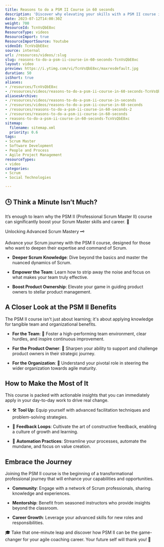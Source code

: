 ```yaml
---
title: Reasons to do a PSM II Course in 60 seconds
description: 'Discover why elevating your skills with a PSM II course is essential for scrum masters in just 60 seconds! Join Martin Hinshelwood for insights. #PSMII #Agile'
date: 2023-07-12T14:00:30Z
weight: 700
ResourceId: TcnVsQbE8xc
ResourceType: videos
ResourceImport: true
ResourceImportSource: Youtube
videoId: TcnVsQbE8xc
source: internal
url: /resources/videos/:slug
slug: reasons-to-do-a-psm-ii-course-in-60-seconds-TcnVsQbE8xc
layout: video
preview: https://i.ytimg.com/vi/TcnVsQbE8xc/maxresdefault.jpg
duration: 50
isShort: true
aliases:
- /resources/TcnVsQbE8xc
- /resources/videos/reasons-to-do-a-psm-ii-course-in-60-seconds-TcnVsQbE8xc
aliasesArchive:
- /resources/videos/reasons-to-do-a-psm-ii-course-in-seconds
- /resources/videos/reasons-to-do-a-psm-ii-course-in-60-seconds
- /resources/reasons-to-do-a-psm-ii-course-in-60-seconds-2
- /resources/reasons-to-do-a-psm-ii-course-in-60-seconds
- reasons-to-do-a-psm-ii-course-in-60-seconds-TcnVsQbE8xc
sitemap:
  filename: sitemap.xml
  priority: 0.6
tags:
- Scrum Master
- Software Development
- People and Process
- Agile Project Management
resourceTypes:
- video
categories:
- Scrum
- Social Technologies

---
```

## 🕒 Think a Minute Isn’t Much?  

It’s enough to learn why the PSM II (Professional Scrum Master II) course can significantly boost your Scrum Master skills and career. 🚀 

Unlocking Advanced Scrum Mastery 🗝️ 

Advance your Scrum journey with the PSM II course, designed for those who want to deepen their expertise and command of Scrum. 

- **Deeper Scrum Knowledge**: Dive beyond the basics and master the nuanced dynamics of Scrum. 

- **Empower the Team**: Learn how to strip away the noise and focus on what makes your team truly effective. 

- **Boost Product Ownership**: Elevate your game in guiding product owners to stellar product management. 

## A Closer Look at the PSM II Benefits 

The PSM II course isn't just about learning; it's about applying knowledge for tangible team and organizational benefits. 

- **For the Team**: 🤝 Foster a high-performing team environment, clear hurdles, and inspire continuous improvement. 

- **For the Product Owner**: 🎯 Sharpen your ability to support and challenge product owners in their strategic journey. 

- **For the Organization**: 🏢 Understand your pivotal role in steering the wider organization towards agile maturity. 

## How to Make the Most of It 

This course is packed with actionable insights that you can immediately apply in your day-to-day work to drive real change. 

- 🛠️ **Tool Up**: Equip yourself with advanced facilitation techniques and problem-solving strategies. 

- 🔄 **Feedback Loops**: Cultivate the art of constructive feedback, enabling a culture of growth and learning. 

- 🤖 **Automation Practices**: Streamline your processes, automate the mundane, and focus on value creation. 

## Embrace the Journey 

Joining the PSM II course is the beginning of a transformational professional journey that will enhance your capabilities and opportunities. 

- **Community**: Engage with a network of Scrum professionals, sharing knowledge and experiences. 

- **Mentorship**: Benefit from seasoned instructors who provide insights beyond the classroom. 

- **Career Growth**: Leverage your advanced skills for new roles and responsibilities. 

🎓 Take that one-minute leap and discover how PSM II can be the game-changer for your agile coaching career. Your future self will thank you! 🌟
